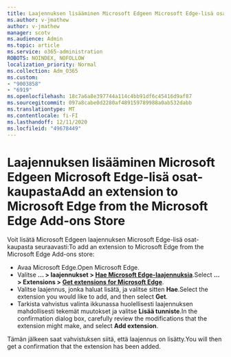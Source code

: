 ```yaml
---
title: Laajennuksen lisääminen Microsoft Edgeen Microsoft Edge-lisä osat-kaupasta
ms.author: v-jmathew
author: v-jmathew
manager: scotv
ms.audience: Admin
ms.topic: article
ms.service: o365-administration
ROBOTS: NOINDEX, NOFOLLOW
localization_priority: Normal
ms.collection: Adm_O365
ms.custom:
- "9003858"
- "6919"
ms.openlocfilehash: 18c7a6a8e397744a114c4bb91df6c45416d9af87
ms.sourcegitcommit: 097a8cabe0d2280af489159789988a0ab532dabb
ms.translationtype: MT
ms.contentlocale: fi-FI
ms.lasthandoff: 12/11/2020
ms.locfileid: "49678449"
---
```

# <a name="add-an-extension-to-microsoft-edge-from-the-microsoft-edge-add-ons-store"></a><span data-ttu-id="0d29d-102">Laajennuksen lisääminen Microsoft Edgeen Microsoft Edge-lisä osat-kaupasta</span><span class="sxs-lookup"><span data-stu-id="0d29d-102">Add an extension to Microsoft Edge from the Microsoft Edge Add-ons Store</span></span>

<span data-ttu-id="0d29d-103">Voit lisätä Microsoft Edgeen laajennuksen Microsoft Edge-lisä osat-kaupasta seuraavasti:</span><span class="sxs-lookup"><span data-stu-id="0d29d-103">To add an extension to Microsoft Edge from the Microsoft Edge Add-ons store:</span></span>

- <span data-ttu-id="0d29d-104">Avaa Microsoft Edge.</span><span class="sxs-lookup"><span data-stu-id="0d29d-104">Open Microsoft Edge.</span></span>
- <span data-ttu-id="0d29d-105">Valitse **... > laajennukset > [Hae Microsoft Edge-laajennuksia](https://go.microsoft.com/fwlink/?linkid=2136408)**.</span><span class="sxs-lookup"><span data-stu-id="0d29d-105">Select **... > Extensions > [Get extensions for Microsoft Edge](https://go.microsoft.com/fwlink/?linkid=2136408)**.</span></span>
- <span data-ttu-id="0d29d-106">Valitse laajennus, jonka haluat lisätä, ja valitse sitten **Hae**.</span><span class="sxs-lookup"><span data-stu-id="0d29d-106">Select the extension you would like to add, and then select **Get**.</span></span>
- <span data-ttu-id="0d29d-107">Tarkista vahvistus valinta ikkunassa huolellisesti laajennuksen mahdollisesti tekemät muutokset ja valitse **Lisää tunniste**.</span><span class="sxs-lookup"><span data-stu-id="0d29d-107">In the confirmation dialog box, carefully review the modifications that the extension might make, and select **Add extension**.</span></span>

<span data-ttu-id="0d29d-108">Tämän jälkeen saat vahvistuksen siitä, että laajennus on lisätty.</span><span class="sxs-lookup"><span data-stu-id="0d29d-108">You will then get a confirmation that the extension has been added.</span></span>
